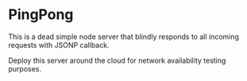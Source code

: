 # PingPong
This is a dead simple node server that blindly responds to all incoming requests with JSONP callback.

Deploy this server around the cloud for network availability testing purposes.


